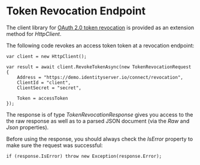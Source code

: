Token Revocation Endpoint
=========================

The client library for [OAuth 2.0 token
revocation](https://tools.ietf.org/html/rfc7009) is provided as an
extension method for *HttpClient*.

The following code revokes an access token token at a revocation
endpoint:

```
var client = new HttpClient();

var result = await client.RevokeTokenAsync(new TokenRevocationRequest
{
    Address = "https://demo.identityserver.io/connect/revocation",
    ClientId = "client",
    ClientSecret = "secret",

    Token = accessToken
});
```

The response is of type *TokenRevocationResponse* gives you access to
the the raw response as well as to a parsed JSON document (via the *Raw*
and *Json* properties).

Before using the response, you should always check the *IsError*
property to make sure the request was successful:

```
if (response.IsError) throw new Exception(response.Error);
```
